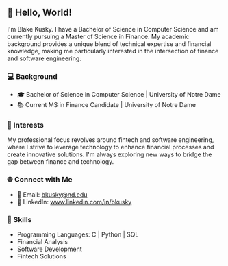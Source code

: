 ## 👋 Hello, World!

I'm Blake Kusky. I have a Bachelor of Science in Computer Science and am currently pursuing a Master of Science in Finance. My academic background provides a unique blend of technical expertise and financial knowledge, making me particularly interested in the intersection of finance and software engineering.

### 💻 Background

- 🎓 Bachelor of Science in Computer Science | University of Notre Dame
- 📚 Current MS in Finance Candidate | University of Notre Dame

### 🚀 Interests

My professional focus revolves around fintech and software engineering, where I strive to leverage technology to enhance financial processes and create innovative solutions. I'm always exploring new ways to bridge the gap between finance and technology.

### 🌐 Connect with Me

- 📧 Email: bkusky@nd.edu
- 💼 LinkedIn: www.linkedin.com/in/bkusky

### 🌟 Skills

- Programming Languages: C | Python | SQL
- Financial Analysis
- Software Development
- Fintech Solutions


<!--
**bkusky/bkusky** is a ✨ _special_ ✨ repository because its `README.md` (this file) appears on your GitHub profile.

Here are some ideas to get you started:

- 🔭 I’m currently working on ...
- 🌱 I’m currently learning ...
- 👯 I’m looking to collaborate on ...
- 🤔 I’m looking for help with ...
- 💬 Ask me about ...
- 📫 How to reach me: ...
- 😄 Pronouns: ...
- ⚡ Fun fact: ...
-->
